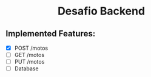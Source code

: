 <h1 align="Center">Desafio Backend</h1>

<h2>Implemented Features:</h2>

- [x] POST /motos
- [ ] GET /motos
- [ ] PUT /motos
- [ ] Database